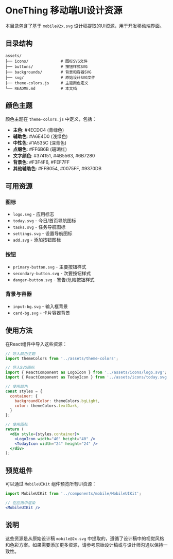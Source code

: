 # OneThing 移动端UI设计资源

本目录包含了基于 `mobile@2x.svg` 设计稿提取的UI资源，用于开发移动端界面。

## 目录结构

```
assets/
├── icons/              # 图标SVG文件
├── buttons/            # 按钮样式SVG
├── backgrounds/        # 背景和容器SVG
├── svg/                # 原始设计SVG文件
├── theme-colors.js     # 主题颜色定义
└── README.md           # 本文档
```

## 颜色主题

颜色主题在 `theme-colors.js` 中定义，包括：

- **主色**: #4ECDC4 (青绿色)
- **辅助色**: #A6E4D0 (浅绿色)
- **中性色**: #1A535C (深青色)
- **点缀色**: #FF6B6B (珊瑚红)
- **文字颜色**: #374151, #4B5563, #6B7280
- **背景色**: #F3F4F6, #FEF7FF
- **其他辅助色**: #FFB054, #0075FF, #9370DB

## 可用资源

### 图标

- `logo.svg` - 应用标志
- `today.svg` - 今日/首页导航图标
- `tasks.svg` - 任务导航图标
- `settings.svg` - 设置导航图标
- `add.svg` - 添加按钮图标

### 按钮

- `primary-button.svg` - 主要按钮样式
- `secondary-button.svg` - 次要按钮样式
- `danger-button.svg` - 警告/危险按钮样式

### 背景与容器

- `input-bg.svg` - 输入框背景
- `card-bg.svg` - 卡片容器背景

## 使用方法

在React组件中导入这些资源：

```jsx
// 导入颜色主题
import themeColors from '../assets/theme-colors';

// 导入SVG图标
import { ReactComponent as LogoIcon } from '../assets/icons/logo.svg';
import { ReactComponent as TodayIcon } from '../assets/icons/today.svg';

// 使用颜色
const styles = {
  container: {
    backgroundColor: themeColors.bgLight,
    color: themeColors.textDark,
  }
};

// 使用图标
return (
  <div style={styles.container}>
    <LogoIcon width="40" height="40" />
    <TodayIcon width="24" height="24" />
  </div>
);
```

## 预览组件

可以通过 `MobileUIKit` 组件预览所有UI资源：

```jsx
import MobileUIKit from '../components/mobile/MobileUIKit';

// 在应用中渲染
<MobileUIKit />
```

## 说明

这些资源是从原始设计稿 `mobile@2x.svg` 中提取的，遵循了设计稿中的视觉风格和色彩方案。如果需要添加更多资源，请参考原始设计稿或与设计师沟通以保持一致性。